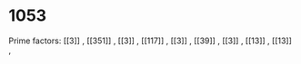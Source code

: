 # 1053

Prime factors: [[3]] , [[351]] , [[3]] , [[117]] , [[3]] , [[39]] , [[3]] , [[13]] , [[13]] , 